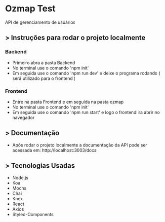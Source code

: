 # Ozmap Test
API de gerenciamento de usuários

## > Instruções para rodar o projeto localmente
### Backend

- Primeiro abra a pasta Backend
- No terminal use o comando 'npm init'
- Em seguida use o comando 'npm run dev' e deixe o programa rodando ( será utilizado para o frontend )

### Frontend

- Entre na pasta Frontend e em seguida na pasta ozmap
- No terminal use o comando 'npm init'
- Em seguida use o comando 'npm run start' e logo o frontend ira abrir no navegador

## > Documentação
- Após rodar o projeto localmente a documentação da API pode ser acessada em: http://localhost:3003/docs

## > Tecnologias Usadas

- Node.js
- Koa
- Mocha
- Chai
- Knex
- React
- Axios
- Styled-Components
